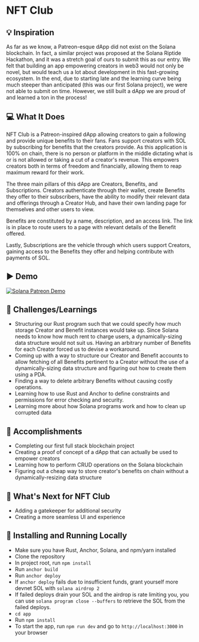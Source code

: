 # NFT Club

## 💡 Inspiration

As far as we know, a Patreon-esque dApp did not exist on the Solana blockchain. In fact, a similar project was proposed at the Solana Riptide Hackathon, and it was a stretch goal of ours to submit this as our entry. We felt that building an app empowering creators in web3 would not only be novel, but would teach us a lot about development in this fast-growing ecosystem. In the end, due to starting late and the learning curve being much steeper than anticipated (this was our first Solana project), we were not able to submit on time. However, we still built a dApp we are proud of and learned a ton in the process!

## 💻 What It Does

NFT Club is a Patreon-inspired dApp allowing creators to gain a following and provide unique benefits to their fans. Fans support creators with SOL by subscribing for benefits that the creators provide. As this application is 100% on chain, there is no person or platform in the middle dictating what is or is not allowed or taking a cut of a creator's revenue. This empowers creators both in terms of freedom and financially, allowing them to reap maximum reward for their work.

The three main pillars of this dApp are Creators, Benefits, and Subscriptions. Creators authenticate through their wallet, create Benefits they offer to their subscribers, have the ability to modify their relevant data and offerings through a Creator Hub, and have their own landing page for themselves and other users to view.

Benefits are constituted by a name, description, and an access link. The link is in place to route users to a page with relevant details of the Benefit offered.

Lastly, Subscriptions are the vehicle through which users support Creators, gaining access to the Benefits they offer and helping contribute with payments of SOL.

## ▶️ Demo

[![Solana Patreon Demo]()](https://www.loom.com/share/c9892eb6b47042f0b759df314083c05d 'Solana Patreon')

## 🧠 Challenges/Learnings

- Structuring our Rust program such that we could specify how much storage Creator and Benefit instances would take up. Since Solana needs to know how much rent to charge users, a dynamically-sizing data structure would not suit us. Having an arbitrary number of Benefits for each Creator forced us to devise a workaround.
- Coming up with a way to structure our Creator and Benefit accounts to allow fetching of all Benefits pertinent to a Creator without the use of a dynamically-sizing data structure and figuring out how to create them using a PDA.
- Finding a way to delete arbitrary Benefits without causing costly operations.
- Learning how to use Rust and Anchor to define constraints and permissions for error checking and security.
- Learning more about how Solana programs work and how to clean up corrupted data

## 🏅 Accomplishments

- Completing our first full stack blockchain project
- Creating a proof of concept of a dApp that can actually be used to empower creators
- Learning how to perform CRUD operations on the Solana blockchain
- Figuring out a cheap way to store creator's benefits on chain without a dynamically-resizing data structure

## 🚀 What's Next for NFT Club

- Adding a gatekeeper for additional security
- Creating a more seamless UI and experience

## 🏃️ Installing and Running Locally

- Make sure you have Rust, Anchor, Solana, and npm/yarn installed
- Clone the repository
- In project root, run `npm install`
- Run `anchor build`
- Run `anchor deploy`
- If `anchor deploy` fails due to insufficient funds, grant yourself more devnet SOL with `solana airdrop 2`
 - If failed deploys drain your SOL and the airdrop is rate limiting you, you can use `solana program close --buffers` to retrieve the SOL from the failed deploys.
- `cd app`
- Run `npm install`
- To start the app, run `npm run dev` and go to `http://localhost:3000` in your browser
